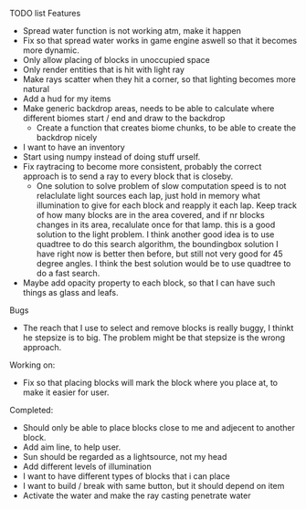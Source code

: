 TODO list
Features
- Spread water function is not working atm, make it happen
- Fix so that spread water works in game engine aswell so that it becomes more dynamic.
- Only allow placing of blocks in unoccupied space
- Only render entities that is hit with light ray
- Make rays scatter when they hit a corner, so that lighting becomes more natural
- Add a hud for my items
- Make generic backdrop areas, needs to be able to calculate where different biomes start / end and draw to the backdrop 
    - Create a function that creates biome chunks, to be able to create the backdrop nicely
- I want to have an inventory
- Start using numpy instead of doing stuff urself.
- Fix raytracing to become more consistent, probably the correct approach is to send a ray to every block that is closeby.
    * One solution to solve problem of slow computation speed is to not relaclulate light sources each lap, just hold in memory what illumination to give for each block and reapply it each lap. Keep track of how many blocks are in the area covered, and if nr blocks changes in its area, recalulate once for that lamp. this is a good solution to the light problem. I think another good idea is to use quadtree to do this search algorithm, the boundingbox solution I have right now is better then before, but still not very good for 45 degree angles.
       I think the best solution would be to use quadtree to do a fast search.
- Maybe add opacity property to each block, so that I can have such things as glass and leafs.

Bugs
- The reach that I use to select and remove blocks is really buggy, I thinkt he stepsize is to big. The problem might be that stepsize is the wrong approach.

Working on:
- Fix so that placing blocks will mark the block where you place at, to make it easier for user.

Completed:
- Should only be able to place blocks close to me and adjecent to another block.
- Add aim line, to help user.
- Sun should be regarded as a lightsource, not my head
- Add different levels of illumination
- I want to have different types of blocks that i can place
- I want to build / break with same button, but it should depend on item
- Activate the water and make the ray casting penetrate water
